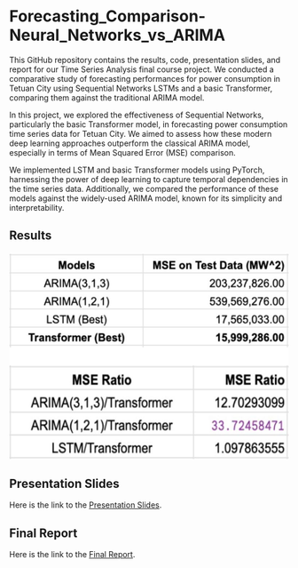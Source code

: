 # Forecasting_Comparison-Neural_Networks_vs_ARIMA

This GitHub repository contains the results, code, presentation slides, and report for our Time Series Analysis final course project. We conducted a comparative study of forecasting performances for power consumption in Tetuan City using Sequential Networks LSTMs and a basic Transformer, comparing them against the traditional ARIMA model. 

In this project, we explored the effectiveness of Sequential Networks, particularly the basic Transformer model, in forecasting power consumption time series data for Tetuan City. We aimed to assess how these modern deep learning approaches outperform the classical ARIMA model, especially in terms of Mean Squared Error (MSE) comparison.

We implemented LSTM and basic Transformer models using PyTorch, harnessing the power of deep learning to capture temporal dependencies in the time series data. Additionally, we compared the performance of these models against the widely-used ARIMA model, known for its simplicity and interpretability.

## Results

![Results](images/results.jpeg)

## Presentation Slides

Here is the link to the [Presentation Slides](https://github.com/sampadk04/Forecasting_Comparison-Neural_Networks_vs_ARIMA/blob/main/slides/TSA_Project_Slides.pdf).

## Final Report

Here is the link to the [Final Report](https://github.com/sampadk04/Forecasting_Comparison-Neural_Networks_vs_ARIMA/blob/main/report/TSA_Project_Report.pdf).